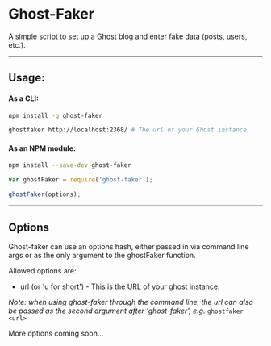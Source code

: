 # Ghost-Faker

A simple script to set up a [Ghost](https://ghost.org/) blog and enter fake data (posts, users, etc.).

---

## Usage:

#### As a CLI:

```bash
npm install -g ghost-faker

ghostfaker http://localhost:2368/ # The url of your Ghost instance
```

#### As an NPM module:

```bash
npm install --save-dev ghost-faker
```

```javascript
var ghostFaker = require('ghost-faker');

ghostFaker(options);
```

---

## Options

Ghost-faker can use an options hash, either passed in via command line args or as the only argument to the ghostFaker function.

Allowed options are:

- url (or 'u for short') - This is the URL of your ghost instance.

*Note: when using ghost-faker through the command line, the url can also be passed as the second argument after 'ghost-faker', e.g.* `ghostfaker <url>`

More options coming soon...
